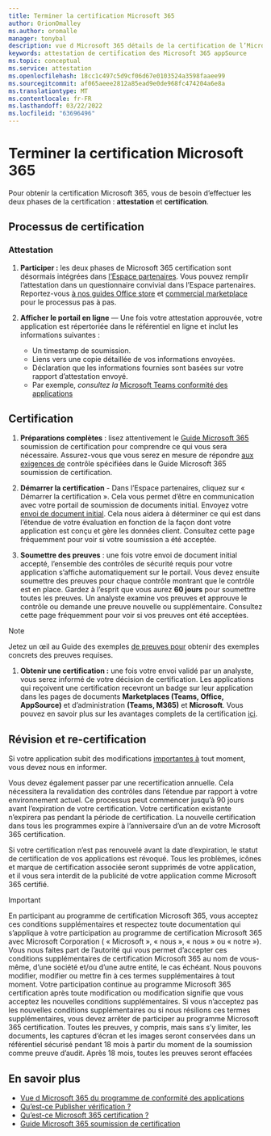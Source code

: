 ```yaml
---
title: Terminer la certification Microsoft 365
author: OrionOmalley
ms.author: oromalle
manager: tonybal
description: vue d Microsoft 365 détails de la certification de l’Microsoft 365
keywords: attestation de certification des Microsoft 365 appSource
ms.topic: conceptual
ms.service: attestation
ms.openlocfilehash: 18cc1c497c5d9cf06d67e0103524a3598faaee99
ms.sourcegitcommit: af065aeee2812a85ead9e0de968fc474204a6e8a
ms.translationtype: MT
ms.contentlocale: fr-FR
ms.lasthandoff: 03/22/2022
ms.locfileid: "63696496"
---
```

# <a name="complete-microsoft-365-certification"></a>Terminer la certification Microsoft 365

Pour obtenir la certification Microsoft 365, vous de besoin d’effectuer les deux phases de la certification : **attestation** et **certification**.


## <a name="certification-process"></a>Processus de certification

### <a name="attestation"></a>Attestation

1. **Participer :** les deux phases de Microsoft 365 certification sont désormais intégrées dans [l’Espace partenaires](https://partner.microsoft.com). Vous pouvez remplir l’attestation dans un questionnaire convivial dans l’Espace partenaires. Reportez-vous [à nos guides Office store](../docs/userguide.md) et [commercial marketplace](/docs/saasuserguide.md) pour le processus pas à pas.

1. **Afficher le portail en ligne** — Une fois votre attestation approuvée, votre application est répertoriée dans le référentiel en ligne et inclut les informations suivantes :
   - Un timestamp de soumission.
   - Liens vers une copie détaillée de vos informations envoyées.
   - Déclaration que les informations fournies sont basées sur votre rapport d’attestation envoyé.
   - Par exemple, *consultez la* [Microsoft Teams conformité des applications](../teams/teams-apps.md)


## <a name="certification"></a>Certification

1. **Préparations complètes** : lisez attentivement le [Guide Microsoft 365](../docs/certification-submission-guide.md) soumission de certification pour comprendre ce qui vous sera nécessaire. Assurez-vous que vous serez en mesure de répondre [aux exigences de](../docs/certification-submission-guide.md#app-certification-criteria) contrôle spécifiées dans le Guide Microsoft 365 soumission de certification.

1. **Démarrer la certification** - Dans l’Espace partenaires, cliquez sur « Démarrer la certification ». Cela vous permet d’être en communication avec votre portail de soumission de documents initial. Envoyez votre [envoi de document initial](../docs/certification-submission-guide.md#initial-document-submission). Cela nous aidera à déterminer ce qui est dans l’étendue de votre évaluation en fonction de la façon dont votre application est conçu et gère les données client. Consultez cette page fréquemment pour voir si votre soumission a été acceptée.

1. **Soumettre des preuves** : une fois votre envoi de document initial accepté, l’ensemble des contrôles de sécurité requis pour votre application s’affiche automatiquement sur le portail. Vous devez ensuite soumettre des preuves pour chaque contrôle montrant que le contrôle est en place. Gardez à l’esprit que vous aurez **60 jours** pour soumettre toutes les preuves. Un analyste examine vos preuves et approuve le contrôle ou demande une preuve nouvelle ou supplémentaire. Consultez cette page fréquemment pour voir si vos preuves ont été acceptées.

>[!NOTE]
> Jetez un œil au Guide des exemples [de preuves pour](../docs/certification-sample-evidence-guide.md) obtenir des exemples concrets des preuves requises.

1. **Obtenir une certification :** une fois votre envoi validé par un analyste, vous serez informé de votre décision de certification. Les applications qui reçoivent une certification recevront un badge sur leur application dans les pages de documents **Marketplaces (Teams, Office, AppSource)** et d’administration **(Teams, M365)** et **Microsoft**. Vous pouvez en savoir plus sur les avantages complets de la certification [ici](../docs/enterprise-app-certification-guide.md#program-benefits).


## <a name="review-and-re-certification"></a>Révision et re-certification
Si votre application subit des modifications [importantes à](../docs/certification-submission-guide.md#significant-changes) tout moment, vous devez nous en informer.

Vous devez également passer par une recertification annuelle. Cela nécessitera la revalidation des contrôles dans l’étendue par rapport à votre environnement actuel. Ce processus peut commencer jusqu’à 90 jours avant l’expiration de votre certification. Votre certification existante n’expirera pas pendant la période de certification. La nouvelle certification dans tous les programmes expire à l’anniversaire d’un an de votre Microsoft 365 certification.

Si votre certification n’est pas renouvelé avant la date d’expiration, le statut de certification de vos applications est révoqué. Tous les problèmes, icônes et marque de certification associée seront supprimés de votre application, et il vous sera interdit de la publicité de votre application comme Microsoft 365 certifié.


> [!IMPORTANT]
> En participant au programme de certification Microsoft 365, vous acceptez ces conditions supplémentaires et respectez toute documentation qui s’applique à votre participation au programme de certification Microsoft 365 avec Microsoft Corporation ( « Microsoft », « nous », « nous » ou « notre »). Vous nous faites part de l’autorité qui vous permet d’accepter ces conditions supplémentaires de certification Microsoft 365 au nom de vous-même, d’une société et/ou d’une autre entité, le cas échéant. Nous pouvons modifier, modifier ou mettre fin à ces termes supplémentaires à tout moment. Votre participation continue au programme Microsoft 365 certification après toute modification ou modification signifie que vous acceptez les nouvelles conditions supplémentaires. Si vous n’acceptez pas les nouvelles conditions supplémentaires ou si nous résilions ces termes supplémentaires, vous devez arrêter de participer au programme Microsoft 365 certification.
Toutes les preuves, y compris, mais sans s’y limiter, les documents, les captures d’écran et les images seront conservées dans un référentiel sécurisé pendant 18 mois à partir du moment de la soumission comme preuve d’audit. Après 18 mois, toutes les preuves seront effacées

## <a name="learn-more"></a>En savoir plus

* [Vue d Microsoft 365 du programme de conformité des applications](~/overview.md)  
* [Qu’est-ce Publisher vérification ?](https://docs.microsoft.com/azure/active-directory/develop/publisher-verification-overview)
* [Qu’est-ce Microsoft 365 certification ?](~/docs/enterprise-app-certification-guide.md)  
* [Guide Microsoft 365 soumission de certification](~/docs/certification-submission-guide.md)
